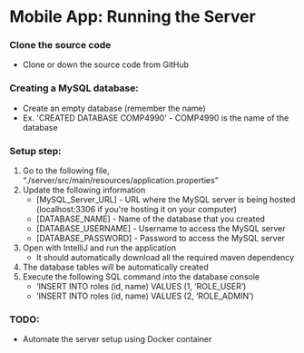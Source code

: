 # **Mobile App: Running the Server**

### **Clone the source code**
 - Clone or down the source code from GitHub

### **Creating a MySQL database:**
 -	Create an empty database (remember the name)
  - Ex. 'CREATED DATABASE COMP4990' - COMP4990 is the name of the database

### **Setup step:**
 1. Go to the following file, “./server/src/main/resources/application.properties”
 2. Update the following information
	-	[MySQL_Server_URL] - URL where the MySQL server is being hosted (localhost:3306 if you're hosting it on your computer)
	-	[DATABASE_NAME] - Name of the database that you created
	-	[DATABASE_USERNAME] - Username to access the MySQL server
	-	[DATABASE_PASSWORD] - Password to access the MySQL server
 3. Open with IntelliJ and run the application
	-	It should automatically download all the required maven dependency
 4.	The database tables will be automatically created
 5.	Execute the following SQL command into the database console
	-	‘INSERT INTO roles (id, name) VALUES (1, ‘ROLE_USER’)
	-	‘INSERT INTO roles (id, name) VALUES (2, ‘ROLE_ADMIN’)
	
### **TODO:**
 -	Automate the server setup using Docker container
